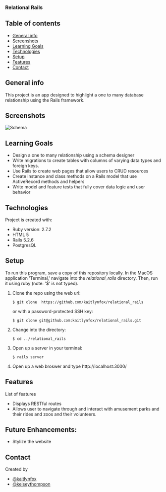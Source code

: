 ###  Relational Rails
## Table of contents
* [General info](#general-info)
* [Screenshots](#screenshots)
* [Learning Goals](#learning-goals)
* [Technologies](#technologies)
* [Setup](#setup)
* [Features](#features)
* [Contact](#contact)
## General info
This project is an app designed to highlight a one to many database relationship using the Rails framework.
## Screenshots
![Schema](https://user-images.githubusercontent.com/13910891/131620616-19dc7104-c319-48f1-b62a-ef8b1048efb6.png)
## Learning Goals
* Design a one to many relationship using a schema designer
* Write migrations to create tables with columns of varying data types and foreign keys.
* Use Rails to create web pages that allow users to CRUD resources
* Create instance and class methods on a Rails model that use ActiveRecord methods and helpers
* Write model and feature tests that fully cover data logic and user behavior

## Technologies
Project is created with:
* Ruby version: 2.7.2
* HTML 5
* Rails 5.2.6
* PostgresQL 
## Setup
To run this program, save a copy of this repository locally. In the MacOS
application 'Terminal,' navigate into the _relational_rails_ directory.
Then, run it using ruby (note: '$' is not typed).
1. Clone the repo using the web url:
   ```
   $ git clone  https://github.com/kaitlynfox/relational_rails
   ```
   or with a password-protected SSH key:
   ```
   $ git clone git@github.com:kaitlynfox/relational_rails.git
   ```
2. Change into the directory:
   ```
   $ cd ../relational_rails
   ```
3. Open up a server in your terminal: 
   ```
   $ rails server
   ```
4. Open up a web broswer and type http://localhost:3000/

## Features
List of features
* Displays RESTful routes
* Allows user to navigate through and interact with amusement parks and their rides and zoos and their volunteers. 

## Future Enhancements:
* Stylize the website

## Contact
Created by
* [@kaitlynfox](https://github.com/Katitly)
* [@kelseythompson](https://github.com/knthompson2)


